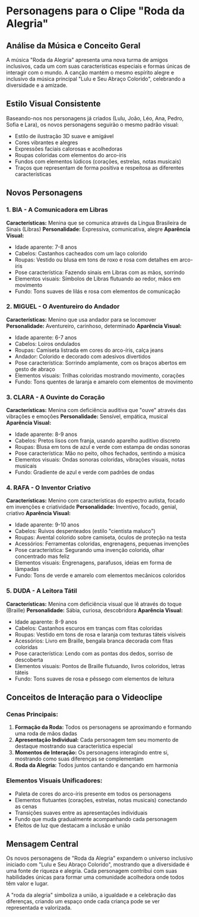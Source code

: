 # Personagens para o Clipe "Roda da Alegria"

## Análise da Música e Conceito Geral

A música "Roda da Alegria" apresenta uma nova turma de amigos inclusivos, cada um com suas características especiais e formas únicas de interagir com o mundo. A canção mantém o mesmo espírito alegre e inclusivo da música principal "Lulu e Seu Abraço Colorido", celebrando a diversidade e a amizade.

## Estilo Visual Consistente

Baseando-nos nos personagens já criados (Lulu, João, Léo, Ana, Pedro, Sofia e Lara), os novos personagens seguirão o mesmo padrão visual:
- Estilo de ilustração 3D suave e amigável
- Cores vibrantes e alegres
- Expressões faciais calorosas e acolhedoras
- Roupas coloridas com elementos do arco-íris
- Fundos com elementos lúdicos (corações, estrelas, notas musicais)
- Traços que representam de forma positiva e respeitosa as diferentes características

## Novos Personagens

### 1. BIA - A Comunicadora em Libras
**Características:** Menina que se comunica através da Língua Brasileira de Sinais (Libras)
**Personalidade:** Expressiva, comunicativa, alegre
**Aparência Visual:**
- Idade aparente: 7-8 anos
- Cabelos: Castanhos cacheados com um laço colorido
- Roupas: Vestido ou blusa em tons de roxo e rosa com detalhes em arco-íris
- Pose característica: Fazendo sinais em Libras com as mãos, sorrindo
- Elementos visuais: Símbolos de Libras flutuando ao redor, mãos em movimento
- Fundo: Tons suaves de lilás e rosa com elementos de comunicação

### 2. MIGUEL - O Aventureiro do Andador
**Características:** Menino que usa andador para se locomover
**Personalidade:** Aventureiro, carinhoso, determinado
**Aparência Visual:**
- Idade aparente: 6-7 anos
- Cabelos: Loiros ondulados
- Roupas: Camiseta listrada em cores do arco-íris, calça jeans
- Andador: Colorido e decorado com adesivos divertidos
- Pose característica: Sorrindo amplamente, com os braços abertos em gesto de abraço
- Elementos visuais: Trilhas coloridas mostrando movimento, corações
- Fundo: Tons quentes de laranja e amarelo com elementos de movimento

### 3. CLARA - A Ouvinte do Coração
**Características:** Menina com deficiência auditiva que "ouve" através das vibrações e emoções
**Personalidade:** Sensível, empática, musical
**Aparência Visual:**
- Idade aparente: 8-9 anos
- Cabelos: Pretos lisos com franja, usando aparelho auditivo discreto
- Roupas: Blusa em tons de azul e verde com estampa de ondas sonoras
- Pose característica: Mão no peito, olhos fechados, sentindo a música
- Elementos visuais: Ondas sonoras coloridas, vibrações visuais, notas musicais
- Fundo: Gradiente de azul e verde com padrões de ondas

### 4. RAFA - O Inventor Criativo
**Características:** Menino com características do espectro autista, focado em invenções e criatividade
**Personalidade:** Inventivo, focado, genial, criativo
**Aparência Visual:**
- Idade aparente: 9-10 anos
- Cabelos: Ruivos despenteados (estilo "cientista maluco")
- Roupas: Avental colorido sobre camiseta, óculos de proteção na testa
- Acessórios: Ferramentas coloridas, engrenagens, pequenas invenções
- Pose característica: Segurando uma invenção colorida, olhar concentrado mas feliz
- Elementos visuais: Engrenagens, parafusos, ideias em forma de lâmpadas
- Fundo: Tons de verde e amarelo com elementos mecânicos coloridos

### 5. DUDA - A Leitora Tátil
**Características:** Menina com deficiência visual que lê através do toque (Braille)
**Personalidade:** Sábia, curiosa, descobridora
**Aparência Visual:**
- Idade aparente: 8-9 anos
- Cabelos: Castanhos escuros em tranças com fitas coloridas
- Roupas: Vestido em tons de rosa e laranja com texturas táteis visíveis
- Acessórios: Livro em Braille, bengala branca decorada com fitas coloridas
- Pose característica: Lendo com as pontas dos dedos, sorriso de descoberta
- Elementos visuais: Pontos de Braille flutuando, livros coloridos, letras táteis
- Fundo: Tons suaves de rosa e pêssego com elementos de leitura

## Conceitos de Interação para o Videoclipe

### Cenas Principais:
1. **Formação da Roda:** Todos os personagens se aproximando e formando uma roda de mãos dadas
2. **Apresentação Individual:** Cada personagem tem seu momento de destaque mostrando sua característica especial
3. **Momentos de Interação:** Os personagens interagindo entre si, mostrando como suas diferenças se complementam
4. **Roda da Alegria:** Todos juntos cantando e dançando em harmonia

### Elementos Visuais Unificadores:
- Paleta de cores do arco-íris presente em todos os personagens
- Elementos flutuantes (corações, estrelas, notas musicais) conectando as cenas
- Transições suaves entre as apresentações individuais
- Fundo que muda gradualmente acompanhando cada personagem
- Efeitos de luz que destacam a inclusão e união

## Mensagem Central

Os novos personagens de "Roda da Alegria" expandem o universo inclusivo iniciado com "Lulu e Seu Abraço Colorido", mostrando que a diversidade é uma fonte de riqueza e alegria. Cada personagem contribui com suas habilidades únicas para formar uma comunidade acolhedora onde todos têm valor e lugar.

A "roda da alegria" simboliza a união, a igualdade e a celebração das diferenças, criando um espaço onde cada criança pode se ver representada e valorizada.

